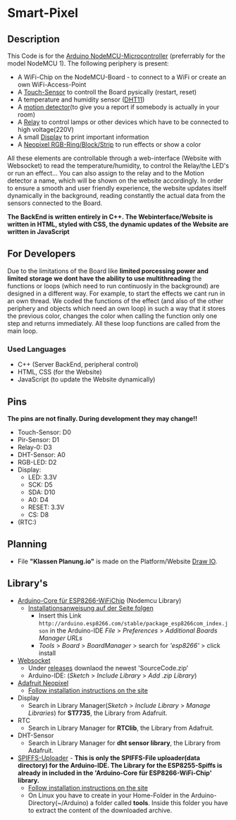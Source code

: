 # Smart-Pixel

## Description
This Code is for the [Arduino NodeMCU-Microcontroller](https://en.wikipedia.org/wiki/NodeMCU) (preferrably for the model NodeMCU 1). The following periphery is present:
- A WiFi-Chip on the NodeMCU-Board - to connect to a WiFi or create an own WiFi-Access-Point
- A [Touch-Sensor](https://www.dx.com/p/produino-jog-type-touch-sensor-capacitive-touch-switch-module-for-arduino-blue-2038545.html) to controll the Board pysically (restart, reset)
- A temperature and humidity sensor ([DHT11](https://learn.adafruit.com/dht))
- A [motion detector](https://www.elecrow.com/hcsr505-mini-pir-motion-sensor-p-1382.html)(to give you a report if somebody is actually in your room)
- A [Relay](https://www.amazon.com/-/de/dp/B07BVXT1ZK/) to control lamps or other devices which have to be connected to high voltage(220V)
- A small [Display](https://www.amazon.com/Display-Module-ST7735-128x160-STM32/dp/B07BFV69DZ) to print important information
- A [Neopixel RGB-Ring/Block/Strip](https://www.adafruit.com/product/1463) to run effects or show a color

All these elements are controllable through a web-interface (Website with Websocket) to read the temperature/humidity, to control the Relay/the LED's or run an effect... You can also assign to the relay and to the Motion detector a name, which will be shown on the website accordingly. In order to ensure a smooth and user friendly experience, the website updates itself dynamically in the background, reading constantly the actual data from the sensors connected to the Board.

**The BackEnd is written entirely in C++. The Webinterface/Website is written in HTML, styled with CSS, the dynamic updates of the Website are written in JavaScript**

## For Developers
Due to the limitations of the Board like **limited porcessing power and limited storage we dont have the ability to use multithreading** the functions or loops (which need to run continuosly in the background) are designed in a different way. For example, to start the effects we cant run in an own thread. We coded the functions of the effect (and also of the other periphery and objects which need an own loop) in such a way that it stores the previous color, changes the color when calling the function only one step and returns immediately. All these loop functions are called from the main loop.

### Used Languages
- C++ (Server BackEnd, peripheral control)
- HTML, CSS (for the Website)
- JavaScript (to update the Website dynamically)

## Pins
**The pins are not finally. During development they may change!!**
- Touch-Sensor: D0
- Pir-Sensor: D1
- Relay-0: D3
- DHT-Sensor: A0
- RGB-LED: D2
- Display:
	* LED: 3.3V
	* SCK: D5
	* SDA: D10
	* A0:  D4
	* RESET: 3.3V
	* CS: D8
- (RTC:)


## Planning
- File **"Klassen Planung.io"** is made on the Platform/Website [Draw IO](https://app.diagrams.net/).

## Library's 
- [Arduino-Core für ESP8266-WiFiChip](https://github.com/esp8266/Arduino) (Nodemcu Library)
	* [Installationsanweisung auf der Seite folgen](https://github.com/esp8266/Arduino#installing-with-boards-manager)
		* Insert this Link `http://arduino.esp8266.com/stable/package_esp8266com_index.json` in the Arduino-IDE *File* > *Preferences* > *Additional Boards Manager URLs*
		* *Tools* > *Board* > *BoardManager* > search for *'esp8266'* > click install
- [Websocket](https://github.com/Links2004/arduinoWebSockets)
	* Under [releases](https://github.com/Links2004/arduinoWebSockets/releases) downlaod the newest 'SourceCode.zip'
	* Arduino-IDE: (*Sketch* > *Include Library* > *Add .zip Library*)
- [Adafruit Neopixel](https://github.com/adafruit/Adafruit_NeoPixel) 
	* [Follow installation instructions on the site](https://github.com/adafruit/Adafruit_NeoPixel#installation)
- Display
	* Search in Library Manager(*Sketch* > *Include Library* > *Manage Libraries*) for **ST7735**, the Library from Adafruit.
- RTC
	* Search in Library Manager for **RTClib**, the Library from Adafruit.
- DHT-Sensor
	* Search in Library Manager for **dht sensor library**, the Library from Adafruit.
- [SPIFFS-Uploader](https://github.com/esp8266/Arduino#installing-with-boards-manager) - **This is only the SPIFFS-File uploader(data directory) for the Arduino-IDE. The Library for the ESP8255-Spiffs is already in included in the 'Arduino-Core für ESP8266-WiFi-Chip' library.**
	* [Follow installation instructions on the site](https://github.com/esp8266/arduino-esp8266fs-plugin#installation)
	* On Linux you have to create in your Home-Folder in the Arduino-Directory(~/Arduino) a folder called **tools**. Inside this folder you have to extract the content of the downloaded archive.
